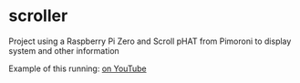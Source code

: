 # scroller
Project using a Raspberry Pi Zero and Scroll pHAT from Pimoroni to display system and other information

Example of this running: [on YouTube](https://www.youtube.com/watch?v=tItcESmhorM)
